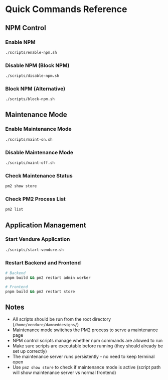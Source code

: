 # Quick Commands Reference

## NPM Control

### Enable NPM
```bash
./scripts/enable-npm.sh
```

### Disable NPM (Block NPM)
```bash
./scripts/disable-npm.sh
```

### Block NPM (Alternative)
```bash
./scripts/block-npm.sh
```

## Maintenance Mode

### Enable Maintenance Mode
```bash
./scripts/maint-on.sh
```

### Disable Maintenance Mode
```bash
./scripts/maint-off.sh
```

### Check Maintenance Status
```bash
pm2 show store
```

### Check PM2 Process List
```bash
pm2 list
```

## Application Management

### Start Vendure Application
```bash
./scripts/start-vendure.sh
```

### Restart Backend and Frontend
```bash
# Backend
pnpm build && pm2 restart admin worker

# Frontend
pnpm build && pm2 restart store
```

## Notes

- All scripts should be run from the root directory (`/home/vendure/damneddesigns/`)
- Maintenance mode switches the PM2 process to serve a maintenance page
- NPM control scripts manage whether npm commands are allowed to run
- Make sure scripts are executable before running (they should already be set up correctly)
- The maintenance server runs persistently - no need to keep terminal open
- Use `pm2 show store` to check if maintenance mode is active (script path will show maintenance server vs normal frontend)